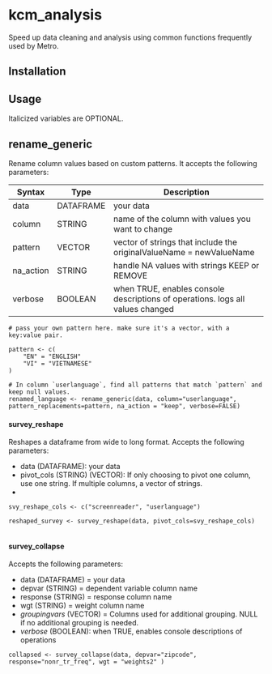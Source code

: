 # kcm_analysis

Speed up data cleaning and analysis using common functions frequently used by Metro. 

## Installation 

## Usage 
Italicized variables are OPTIONAL. 

## rename_generic 
Rename column values based on custom patterns. It accepts the following parameters: 

| Syntax      | Type        | Description|
| ----------- | ----------- | -----------|
| data      | DATAFRAME       |your data |
|column |STRING |name of the column with values you want to change |
|pattern |VECTOR| vector of strings that include the originalValueName = newValueName|
| na_action | STRING | handle NA values with strings KEEP or REMOVE 
| verbose | BOOLEAN | when TRUE, enables console descriptions of operations. logs all values changed | 

```
# pass your own pattern here. make sure it's a vector, with a key:value pair. 

pattern <- c(  
    "EN" = "ENGLISH"
    "VI" = "VIETNAMESE"
)

# In column `userlanguage`, find all patterns that match `pattern` and keep null values. 
renamed_language <- rename_generic(data, column="userlanguage", pattern_replacements=pattern, na_action = "keep", verbose=FALSE)

```

#### survey_reshape 
Reshapes a dataframe from wide to long format. Accepts the following parameters: 
- data (DATAFRAME): your data
- pivot_cols (STRING) (VECTOR): If only choosing to pivot one column, use one string. If multiple columns, a vector of strings. 
- 

```
svy_reshape_cols <- c("screenreader", "userlanguage")

reshaped_survey <- survey_reshape(data, pivot_cols=svy_reshape_cols)


``` 

#### survey_collapse
Accepts the following parameters: 
- data (DATAFRAME) = your data 
- depvar (STRING) = dependent variable column name 
- response (STRING) = response column name 
- wgt (STRING) = weight column name 
- *groupingvars* (VECTOR) = Columns used for additional grouping. NULL if no additional grouping is needed. 
- *verbose* (BOOLEAN): when TRUE, enables console descriptions of operations

```
collapsed <- survey_collapse(data, depvar="zipcode", response="nonr_tr_freq", wgt = "weights2" )

```

